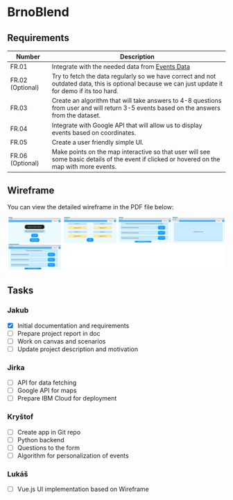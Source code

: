 # BrnoBlend

## Requirements

| Number           | Description                                                                                                                                        |
| ---------------- | -------------------------------------------------------------------------------------------------------------------------------------------------- |
| FR.01            | Integrate with the needed data from [Events Data](https://data.brno.cz/datasets/e06ae10d2f8a49d5861852cf6a0f45e1_0/explore)                        |
| FR.02 (Optional) | Try to fetch the data regularly so we have correct and not outdated data, this is optional because we can just update it for demo if its too hard. |
| FR.03            | Create an algorithm that will take answers to 4-8 questions from user and will return 3-5 events based on the answers from the dataset.            |
| FR.04            | Integrate with Google API that will allow us to display events based on coordinates.                                                               |
| FR.05            | Create a user friendly simple UI.                                                                                                                  |
| FR.06 (Optional) | Make points on the map interactive so that user will see some basic details of the event if clicked or hovered on the map with more events.        |

## Wireframe

You can view the detailed wireframe in the PDF file below:

[![PDF Preview](./image.png)](./wireframe.pdf)

## Tasks

### Jakub

- [x] Initial documentation and requirements
- [ ] Prepare project report in doc
- [ ] Work on canvas and scenarios
- [ ] Update project description and motivation

### Jirka

- [ ] API for data fetching
- [ ] Google API for maps
- [ ] Prepare IBM Cloud for deployment

### Kryštof

- [ ] Create app in Git repo
- [ ] Python backend
- [ ] Questions to the form
- [ ] Algorithm for personalization of events

### Lukáš

- [ ] Vue.js UI implementation based on Wireframe
